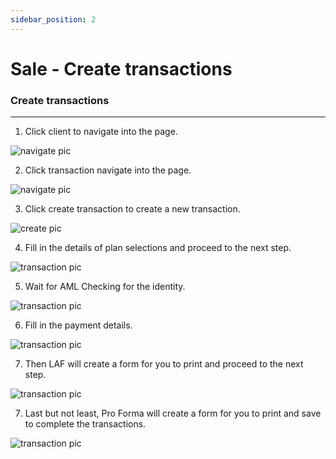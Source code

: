 ```yaml
---
sidebar_position: 2
---
```


# Sale - Create transactions

### Create transactions

---


1. Click client to navigate into the page.

![navigate pic](../../static/img/instruction/client-navigate.png)

2. Click transaction navigate into the page.

![navigate pic](../../static/img/transaction/transaction-navigate.png)

3. Click create transaction to create a new transaction.

![create pic](../../static/img/transaction/transaction-create.png)

4. Fill in the details of plan selections and proceed to the next step.

![transaction pic](../../static/img/transaction/transaction-detail.png)

5. Wait for AML Checking for the identity.

![transaction pic](../../static/img/salesAdmin/sales-checkAml.png)

6. Fill in the payment details.

![transaction pic](../../static/img/salesAdmin/sales-payment.png)

7. Then LAF will create a form for you to print and proceed to the next step.

![transaction pic](../../static/img/salesAdmin/sales-laf.png)

7. Last but not least, Pro Forma will create a form for you to print and save to complete the transactions.

![transaction pic](../../static/img/salesAdmin/sales-proForma.png)